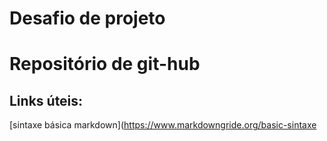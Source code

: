 # Desafio de projeto
# Repositório de git-hub
## Links úteis:
[sintaxe básica markdown](https://www.markdowngride.org/basic-sintaxe
